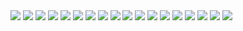 <img src="https://i.ibb.co/p3zVW3L/jujutsu-kaisen-190-1.jpg">
<img src="https://i.ibb.co/PcNtbpv/jujutsu-kaisen-190-2.jpg">
<img src="https://i.ibb.co/MhJNxw2/jujutsu-kaisen-190-3.jpg">
<img src="https://i.ibb.co/kXsxG79/jujutsu-kaisen-190-4.jpg">
<img src="https://i.ibb.co/FW4VZMk/jujutsu-kaisen-190-5.jpg">
<img src="https://i.ibb.co/RyP5nm5/jujutsu-kaisen-190-6.jpg">
<img src="https://i.ibb.co/6Dp2ZdB/jujutsu-kaisen-190-7.jpg">
<img src="https://i.ibb.co/0VcBkCg/jujutsu-kaisen-190-8.jpg">
<img src="https://i.ibb.co/Ky7Kv9C/jujutsu-kaisen-190-9.jpg">
<img src="https://i.ibb.co/pPJZMNp/jujutsu-kaisen-190-10.jpg">
<img src="https://i.ibb.co/TLnfwj2/jujutsu-kaisen-190-11.jpg">
<img src="https://i.ibb.co/DzKWmQL/jujutsu-kaisen-190-12.jpg">
<img src="https://i.ibb.co/Z8r5TP6/jujutsu-kaisen-190-13.jpg">
<img src="https://i.ibb.co/Y8bR9VS/jujutsu-kaisen-190-14.jpg">
<img src="https://i.ibb.co/yB5NFmS/jujutsu-kaisen-190-15.jpg">
<img src="https://i.ibb.co/yfHNCXt/jujutsu-kaisen-190-16.jpg">
<img src="https://i.ibb.co/w7yhT7F/jujutsu-kaisen-190-17.jpg">
<img src="https://i.ibb.co/zNP0WnB/jujutsu-kaisen-190-18.jpg">
